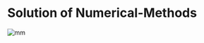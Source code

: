 # Solution of Numerical-Methods

![mm](https://user-images.githubusercontent.com/37344605/48907043-8e9aa180-ee90-11e8-8e4c-a6e3097b0c0e.jpg)


